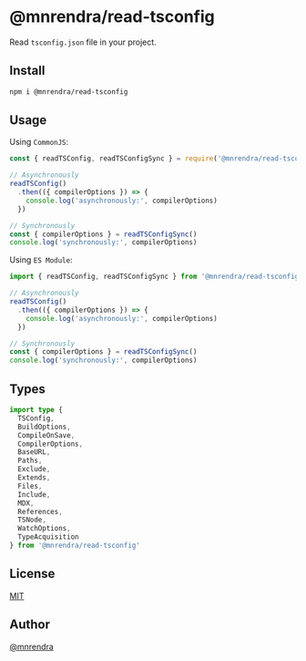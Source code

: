 # @mnrendra/read-tsconfig
Read `tsconfig.json` file in your project.

## Install
```bash
npm i @mnrendra/read-tsconfig
```

## Usage

Using `CommonJS`:
```javascript
const { readTSConfig, readTSConfigSync } = require('@mnrendra/read-tsconfig')

// Asynchronously
readTSConfig()
  .then(({ compilerOptions }) => {
    console.log('asynchronously:', compilerOptions)
  })

// Synchronously
const { compilerOptions } = readTSConfigSync()
console.log('synchronously:', compilerOptions)
```

Using `ES Module`:
```javascript
import { readTSConfig, readTSConfigSync } from '@mnrendra/read-tsconfig'

// Asynchronously
readTSConfig()
  .then(({ compilerOptions }) => {
    console.log('asynchronously:', compilerOptions)
  })

// Synchronously
const { compilerOptions } = readTSConfigSync()
console.log('synchronously:', compilerOptions)
```

## Types
```typescript
import type {
  TSConfig,
  BuildOptions,
  CompileOnSave,
  CompilerOptions,
  BaseURL,
  Paths,
  Exclude,
  Extends,
  Files,
  Include,
  MDX,
  References,
  TSNode,
  WatchOptions,
  TypeAcquisition
} from '@mnrendra/read-tsconfig'
```

## License
[MIT](https://github.com/mnrendra/read-tsconfig/blob/HEAD/LICENSE)

## Author
[@mnrendra](https://github.com/mnrendra)
